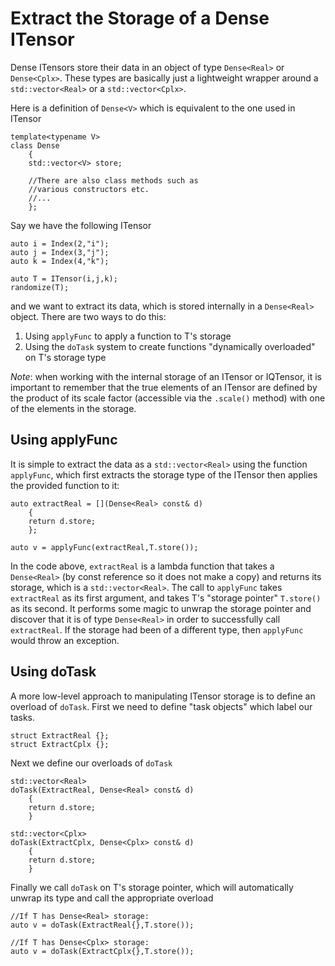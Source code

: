 # Extract the Storage of a Dense ITensor

Dense ITensors store their data in an object of type `Dense<Real>` or `Dense<Cplx>`. These types 
are basically just a lightweight wrapper around a `std::vector<Real>` or a `std::vector<Cplx>`.

Here is a definition of `Dense<V>` which is equivalent to the one used in ITensor

    template<typename V>
    class Dense
        {
        std::vector<V> store;

        //There are also class methods such as
        //various constructors etc.
        //...
        };

Say we have the following ITensor

    auto i = Index(2,"i");
    auto j = Index(3,"j");
    auto k = Index(4,"k");

    auto T = ITensor(i,j,k);
    randomize(T);

and we want to extract its data, which is stored internally in a `Dense<Real>` object.
There are two ways to do this:
1. Using `applyFunc` to apply a function to T's storage
2. Using the `doTask` system to create functions "dynamically overloaded" on T's storage type

_Note_: when working with the internal storage of an ITensor or IQTensor, it is important
to remember that the true elements of an ITensor are defined by the product of 
its scale factor (accessible via the `.scale()` method) with one of the elements in the 
storage.

## Using applyFunc

It is simple to extract the data as a `std::vector<Real>` using the function
`applyFunc`, which first extracts the storage type of the ITensor then applies 
the provided function to it:

    auto extractReal = [](Dense<Real> const& d)
        {
        return d.store;
        };

    auto v = applyFunc(extractReal,T.store());

In the code above, `extractReal` is a lambda function that takes a `Dense<Real>` (by const reference
so it does not make a copy) and returns its storage, which is a `std::vector<Real>`. The call to 
`applyFunc` takes `extractReal` as its first argument, and takes T's "storage pointer" `T.store()`
as its second. It performs some magic to unwrap the storage pointer and discover 
that it is of type `Dense<Real>` in order to successfully call `extractReal`. If the storage 
had been of a different type, then `applyFunc` would throw an exception.

## Using doTask

A more low-level approach to manipulating ITensor storage is to define an overload of `doTask`.
First we need to define "task objects" which label our tasks.

    struct ExtractReal {};
    struct ExtractCplx {};

Next we define our overloads of `doTask`

    std::vector<Real>
    doTask(ExtractReal, Dense<Real> const& d)
        {
        return d.store;
        }

    std::vector<Cplx>
    doTask(ExtractCplx, Dense<Cplx> const& d)
        {
        return d.store;
        }

Finally we call `doTask` on T's storage pointer, which will automatically unwrap its type 
and call the appropriate overload

    //If T has Dense<Real> storage:
    auto v = doTask(ExtractReal{},T.store());

    //If T has Dense<Cplx> storage:
    auto v = doTask(ExtractCplx{},T.store());
